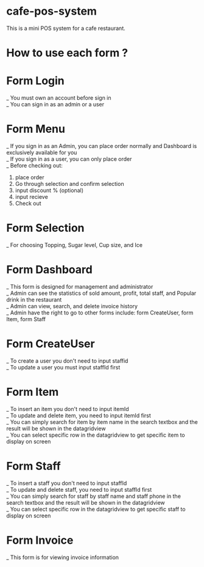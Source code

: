 # cafe-pos-system
This is a mini POS system for a cafe restaurant. </br>

# How to use each form ?
# Form Login
_ You must own an account before sign in </br>
_ You can sign in as an admin or a user </br>
# Form Menu 
_ If you sign in as an Admin, you can place order normally and Dashboard is exclusively available for you </br>
_ If you sign in as a user, you can only place order </br>
_ Before checking out:
  1. place order
  2. Go through selection and confirm selection
  3. input discount % (optional)
  4. input recieve
  5. Check out
# Form Selection
_ For choosing Topping, Sugar level, Cup size, and Ice
# Form Dashboard
_ This form is designed for management and administrator </br>
_ Admin can see the statistics of sold amount, profit, total staff, and Popular drink in the restaurant </br>
_ Admin can view, search, and delete invoice history </br>
_ Admin have the right to go to other forms include: form CreateUser, form Item, form Staff </br>
# Form CreateUser
_ To create a user you don't need to input staffid </br>
_ To update a user you must input staffId first </br>
# Form Item
_ To insert an item you don't need to input itemId </br>
_ To update and delete item, you need to input itemId first </br>
_ You can simply search for item by item name in the search textbox and the result will be shown in the datagridview </br>
_ You can select specific row in the datagridview to get specific item to display on screen </br>
# Form Staff
_ To insert a staff you don't need to input staffId </br>
_ To update and delete staff, you need to input staffId first </br>
_ You can simply search for staff by staff name and staff phone in the search textbox and the result will be shown in the datagridview </br>
_ You can select specific row in the datagridview to get specific staff to display on screen </br>
# Form Invoice
_ This form is for viewing invoice information </br>
 

